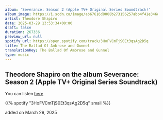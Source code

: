 ```yaml
---
album: 'Severance: Season 2 (Apple TV+ Original Series Soundtrack)'
album_image: https://i.scdn.co/image/ab67616d0000b273156257abb4f41e346dd9e738
artist: Theodore Shapiro
date: 2025-03-29 13:53:34+00:00
draft: false
duration: 267336
preview_url: null
spotify_url: https://open.spotify.com/track/3HoFVCmTjS0Et3qsAg2D5q
title: The Ballad Of Ambrose and Gunnel
translationKey: The Ballad Of Ambrose and Gunnel
type: music
---
```


## Theodore Shapiro on the album Severance: Season 2 (Apple TV+ Original Series Soundtrack)

You can listen [here](https://open.spotify.com/track/3HoFVCmTjS0Et3qsAg2D5q)

{{% spotify "3HoFVCmTjS0Et3qsAg2D5q" small %}}

added on March 29, 2025